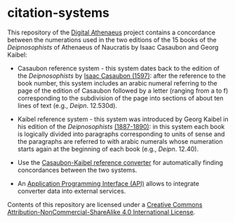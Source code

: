 # citation-systems

This repository of the [Digital Athenaeus](http://www.digitalathenaeus.org) project contains a concordance between the numerations used in the two editions of the 15 books of the *Deipnosophists* of Athenaeus of Naucratis by Isaac Casaubon and Georg Kaibel:

* Casaubon reference system - this system dates back to the edition of the *Deipnosophists* by [Isaac Casaubon (1597)](http://fondosdigitales.us.es/fondos/libros/3883/10/athenai-ou-deipnosophiston-biblia-pentekai-deka-athenaei-deipnosophistarum-libri-xv/): after the reference to the book number, this system includes an arabic numeral referring to the page of the edition of Casaubon followed by a letter (ranging from a to f) corresponding to the subdivision of the page into sections of about ten lines of text (e.g., *Deipn*. 12.530d).
* Kaibel reference system - this system was introduced by Georg Kaibel in his edition of the *Deipnosophists* [(1887-1890)](https://archive.org/details/athenaeinavcrati01atheuoft): in this system each book is logically divided into paragraphs corresponding to units of sense and the paragraphs are referred to with arabic numerals whose numeration starts again at the beginning of each book (e.g., *Deipn*. 12.40).

* Use the [Casaubon-Kaibel reference converter](http://www.digitalathenaeus.org/tools/Casaubon-Kaibel_converter/) for automatically finding concordances between the two systems.
* An [Application Programming Interface (API)](http://digitalathenaeus.org/tools/Casaubon-Kaibel_converter/api.php) allows to integrate converter data into external services.

Contents of this repository are licensed under a [Creative Commons Attribution-NonCommercial-ShareAlike 4.0 International License](https://creativecommons.org/licenses/by-nc-sa/4.0/).
